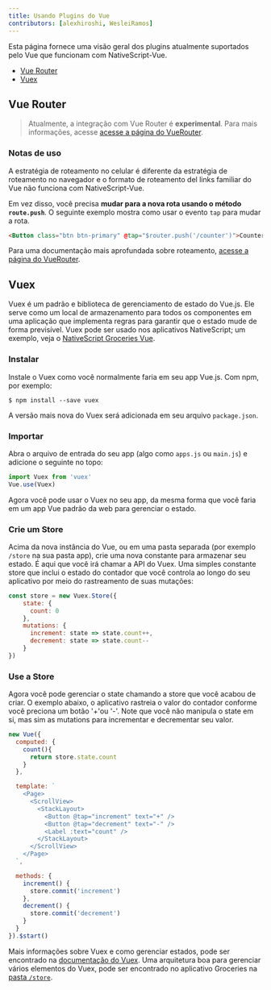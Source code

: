 ```yaml
---
title: Usando Plugins do Vue
contributors: [alexhiroshi, WesleiRamos]
---
```


Esta página fornece uma visão geral dos plugins atualmente suportados pelo Vue que funcionam com NativeScript-Vue.

* [Vue Router](#vue-router)
* [Vuex](#vuex)

## Vue Router

> Atualmente, a integração com Vue Router é **experimental**. Para mais informações, acesse [acesse a página do VueRouter](/pt-BR/docs/routing/vue-router/).

### Notas de uso

A estratégia de roteamento no celular é diferente da estratégia de roteamento no navegador e o formato de roteamento del links familiar do Vue não funciona com NativeScript-Vue.

Em vez disso, você precisa **mudar para a nova rota usando o método `route.push`**. O seguinte exemplo mostra como usar o evento `tap` para mudar a rota.

```HTML
<Button class="btn btn-primary" @tap="$router.push('/counter')">Counter</Button>
```

Para uma documentação mais aprofundada sobre roteamento, [acesse a página do VueRouter](/pt-BR/docs/routing/vue-router/).

## Vuex

Vuex é um padrão e biblioteca de gerenciamento de estado do Vue.js. Ele serve como um local de armazenamento para todos os componentes em uma aplicação que implementa regras para garantir que o estado mude de forma previsível. Vuex pode ser usado nos aplicativos NativeScript; um exemplo, veja o [NativeScript Groceries Vue](https://github.com/tralves/groceries-ns-vue).

### Instalar

Instale o Vuex como você normalmente faria em seu app Vue.js. Com npm, por exemplo:

```shell
$ npm install --save vuex
```

A versão mais nova do Vuex será adicionada em seu arquivo `package.json`.

### Importar

Abra o arquivo de entrada do seu app (algo como `apps.js` ou `main.js`) e adicione o seguinte no topo:

```js
import Vuex from 'vuex'
Vue.use(Vuex)
```
Agora você pode usar o Vuex no seu app, da mesma forma que você faria em um app Vue padrão da web para gerenciar o estado.

### Crie um Store

Acima da nova instância do Vue, ou em uma pasta separada (por exemplo `/store` na sua pasta app), crie uma nova constante para armazenar seu estado. É aqui que você irá chamar a API do Vuex. Uma simples constante store que inclui o estado do contador que você controla ao longo do seu aplicativo por meio do rastreamento de suas mutações:

```js
const store = new Vuex.Store({
    state: {
      count: 0
    },
    mutations: {
      increment: state => state.count++,
      decrement: state => state.count--
    }
})
```

### Use a Store

Agora você pode gerenciar o state chamando a store que você acabou de criar. O exemplo abaixo, o aplicativo rastreia o valor do contador conforme você preciona um botão '+'ou '-'. Note que você não manipula o state em si, mas sim as mutations para incrementar e decrementar seu valor.

```js
new Vue({
  computed: {
    count(){
      return store.state.count
    }
  },

  template: `
    <Page>
      <ScrollView>
        <StackLayout>
          <Button @tap="increment" text="+" />
          <Button @tap="decrement" text="-" />
          <Label :text="count" />
        </StackLayout>
      </ScrollView>
    </Page>
  `,

  methods: {
    increment() {
      store.commit('increment')
    },
    decrement() {
      store.commit('decrement')
    }
  }
}).$start()
```

Mais informações sobre Vuex e como gerenciar estados, pode ser encontrado na [documentação do Vuex](https://vuex.vuejs.org). Uma arquitetura boa para gerenciar vários elementos do Vuex, pode ser encontrado no aplicativo Groceries na [pasta `/store`](https://github.com/tralves/groceries-ns-vue/tree/master/src/store).
